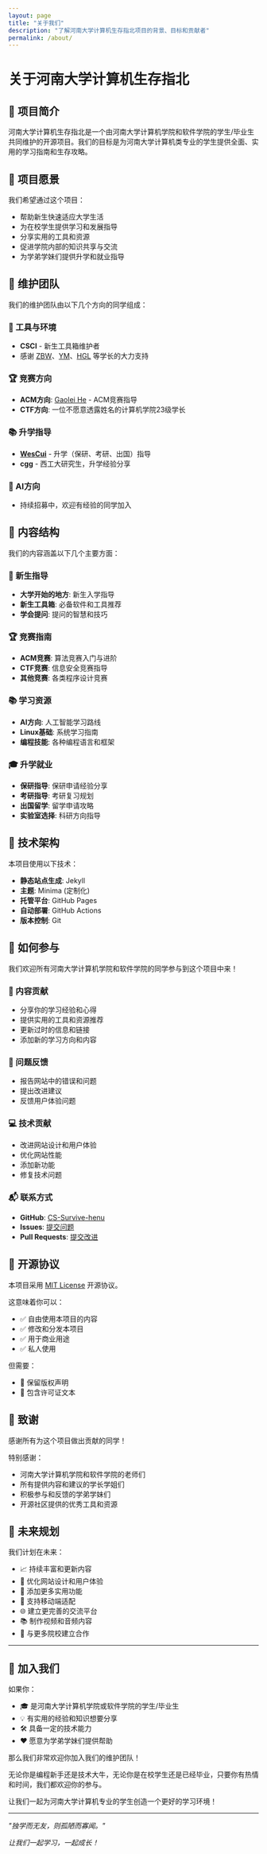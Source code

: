 ```yaml
---
layout: page
title: "关于我们"
description: "了解河南大学计算机生存指北项目的背景、目标和贡献者"
permalink: /about/
---
```


# 关于河南大学计算机生存指北

## 🎯 项目简介

河南大学计算机生存指北是一个由河南大学计算机学院和软件学院的学生/毕业生共同维护的开源项目。我们的目标是为河南大学计算机类专业的学生提供全面、实用的学习指南和生存攻略。

## 🌟 项目愿景

我们希望通过这个项目：
- 帮助新生快速适应大学生活
- 为在校学生提供学习和发展指导
- 分享实用的工具和资源
- 促进学院内部的知识共享与交流
- 为学弟学妹们提供升学和就业指导

## 👥 维护团队

我们的维护团队由以下几个方向的同学组成：

### 🔧 工具与环境
- **CSCI** - 新生工具箱维护者
- 感谢 [ZBW](https://github.com/tuling1900)、[YM](https://github.com/eqvpkbz)、[HGL](https://github.com/gaolei-he) 等学长的大力支持

### 🏆 竞赛方向
- **ACM方向**: [Gaolei He](https://github.com/gaolei-he) - ACM竞赛指导
- **CTF方向**: 一位不愿意透露姓名的计算机学院23级学长

### 📚 升学指导
- **[WesCui](https://github.com/WesCui)** - 升学（保研、考研、出国）指导
- **cgg** - 西工大研究生，升学经验分享

### 🤖 AI方向
- 持续招募中，欢迎有经验的同学加入

## 📖 内容结构

我们的内容涵盖以下几个主要方面：

### 🎯 新生指导
- **大学开始的地方**: 新生入学指导
- **新生工具箱**: 必备软件和工具推荐
- **学会提问**: 提问的智慧和技巧

### 🏆 竞赛指南
- **ACM竞赛**: 算法竞赛入门与进阶
- **CTF竞赛**: 信息安全竞赛指导
- **其他竞赛**: 各类程序设计竞赛

### 📚 学习资源
- **AI方向**: 人工智能学习路线
- **Linux基础**: 系统学习指南
- **编程技能**: 各种编程语言和框架

### 🎓 升学就业
- **保研指导**: 保研申请经验分享
- **考研指导**: 考研复习规划
- **出国留学**: 留学申请攻略
- **实验室选择**: 科研方向指导

## 🚀 技术架构

本项目使用以下技术：
- **静态站点生成**: Jekyll
- **主题**: Minima (定制化)
- **托管平台**: GitHub Pages
- **自动部署**: GitHub Actions
- **版本控制**: Git

## 🤝 如何参与

我们欢迎所有河南大学计算机学院和软件学院的同学参与到这个项目中来！

### 📝 内容贡献
- 分享你的学习经验和心得
- 提供实用的工具和资源推荐
- 更新过时的信息和链接
- 添加新的学习方向和内容

### 🐛 问题反馈
- 报告网站中的错误和问题
- 提出改进建议
- 反馈用户体验问题

### 💻 技术贡献
- 改进网站设计和用户体验
- 优化网站性能
- 添加新功能
- 修复技术问题

### 📬 联系方式
- **GitHub**: [CS-Survive-henu](https://github.com/CS-Survive-henu)
- **Issues**: [提交问题](https://github.com/CS-Survive-henu/CS-Survive-henu.github.io/issues)
- **Pull Requests**: [提交改进](https://github.com/CS-Survive-henu/CS-Survive-henu.github.io/pulls)

## 📜 开源协议

本项目采用 [MIT License](https://github.com/CS-Survive-henu/CS-Survive-henu.github.io/blob/main/LICENSE) 开源协议。

这意味着你可以：
- ✅ 自由使用本项目的内容
- ✅ 修改和分发本项目
- ✅ 用于商业用途
- ✅ 私人使用

但需要：
- 📄 保留版权声明
- 📄 包含许可证文本

## 🙏 致谢

感谢所有为这个项目做出贡献的同学！

特别感谢：
- 河南大学计算机学院和软件学院的老师们
- 所有提供内容和建议的学长学姐们
- 积极参与和反馈的学弟学妹们
- 开源社区提供的优秀工具和资源

## 🌈 未来规划

我们计划在未来：
- 📈 持续丰富和更新内容
- 🎨 优化网站设计和用户体验
- 🔧 添加更多实用功能
- 📱 支持移动端适配
- 🌐 建立更完善的交流平台
- 📚 制作视频和音频内容
- 🤝 与更多院校建立合作

---

## 💪 加入我们

如果你：
- 🎓 是河南大学计算机学院或软件学院的学生/毕业生
- 💡 有实用的经验和知识想要分享
- 🛠️ 具备一定的技术能力
- ❤️ 愿意为学弟学妹们提供帮助

那么我们非常欢迎你加入我们的维护团队！

无论你是编程新手还是技术大牛，无论你是在校学生还是已经毕业，只要你有热情和时间，我们都欢迎你的参与。

让我们一起为河南大学计算机专业的学生创造一个更好的学习环境！

---

*"独学而无友，则孤陋而寡闻。"*

*让我们一起学习，一起成长！*
